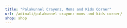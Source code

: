 ```yaml
---
title: "Palakunnel Crayonz, Moms and Kids Corner"
url: /adimali/palakunnel-crayonz-moms-and-kids-corner/
shop: shop
---
```

